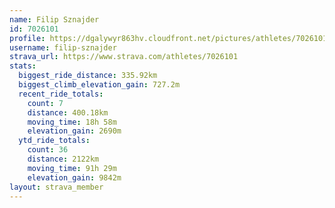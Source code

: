 ```yaml
---
name: Filip Sznajder
id: 7026101
profile: https://dgalywyr863hv.cloudfront.net/pictures/athletes/7026101/2123836/19/large.jpg
username: filip-sznajder
strava_url: https://www.strava.com/athletes/7026101
stats:
  biggest_ride_distance: 335.92km
  biggest_climb_elevation_gain: 727.2m
  recent_ride_totals:
    count: 7
    distance: 400.18km
    moving_time: 18h 58m
    elevation_gain: 2690m
  ytd_ride_totals:
    count: 36
    distance: 2122km
    moving_time: 91h 29m
    elevation_gain: 9842m
layout: strava_member
--- 
```

